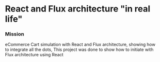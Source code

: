 # React and Flux architecture "in real life"

### Mission

eCommerce Cart simulation with React and Flux architecture, showing how to integrate all the dots,
This project was done to show how to initiate with Flux architecture using React
